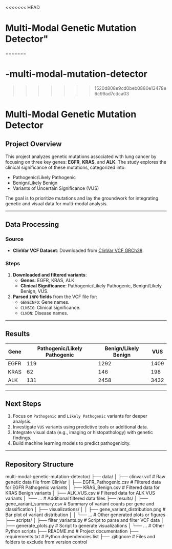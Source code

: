 <<<<<<< HEAD
# Multi-Modal Genetic Mutation Detector" 
=======
# -multi-modal-mutation-detector
>>>>>>> 1520d808e9cd0beb0880e13478e6c99ad7cdca03
# Multi-Modal Genetic Mutation Detector

## Project Overview
This project analyzes genetic mutations associated with lung cancer by focusing on three key genes: **EGFR**, **KRAS**, and **ALK**. The study explores the clinical significance of these mutations, categorized into:
- Pathogenic/Likely Pathogenic
- Benign/Likely Benign
- Variants of Uncertain Significance (VUS)

The goal is to prioritize mutations and lay the groundwork for integrating genetic and visual data for multi-modal analysis.

---

## Data Processing
### Source
- **ClinVar VCF Dataset**: Downloaded from [ClinVar VCF GRCh38](https://ftp.ncbi.nlm.nih.gov/pub/clinvar/vcf_GRCh38/).

### Steps
1. **Downloaded and filtered variants**:
   - **Genes**: EGFR, KRAS, ALK
   - **Clinical Significance**: Pathogenic/Likely Pathogenic, Benign/Likely Benign, VUS.
2. **Parsed `INFO` fields** from the VCF file for:
   - `GENEINFO`: Gene names.
   - `CLNSIG`: Clinical significance.
   - `CLNDN`: Disease names.

---

## Results
| **Gene** | **Pathogenic/Likely Pathogenic** | **Benign/Likely Benign** | **VUS** |
|----------|----------------------------------|---------------------------|---------|
| EGFR     | 119                              | 1292                      | 1409    |
| KRAS     | 62                               | 146                       | 198     |
| ALK      | 131                              | 2458                      | 3432    |

---

## Next Steps
1. Focus on `Pathogenic` and `Likely Pathogenic` variants for deeper analysis.
2. Investigate `VUS` variants using predictive tools or additional data.
3. Integrate visual data (e.g., imaging or histopathology) with genetic findings.
4. Build machine learning models to predict pathogenicity.

---

## Repository Structure
multi-modal-genetic-mutation-detector/
├── data/
│   ├── clinvar.vcf                     # Raw genetic data file from ClinVar
│   ├── EGFR_Pathogenic.csv             # Filtered data for EGFR Pathogenic variants
│   ├── KRAS_Benign.csv                 # Filtered data for KRAS Benign variants
│   ├── ALK_VUS.csv                     # Filtered data for ALK VUS variants
│   └── ...                             # Additional filtered data files
├── results/
│   ├── gene_variant_summary.csv        # Summary of variant counts per gene and classification
│   ├── visualizations/
│   │   ├── gene_variant_distribution.png # Bar plot of variant distribution
│   │   └── ...                         # Other generated plots or figures
├── scripts/
│   ├── filter_variants.py              # Script to parse and filter VCF data
│   ├── generate_plots.py               # Script to generate visualizations
│   └── ...                             # Other Python scripts
├── README.md                           # Project documentation
├── requirements.txt                    # Python dependencies list
├── .gitignore                          # Files and folders to exclude from version control


